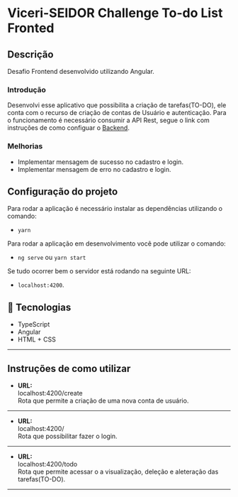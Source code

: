 # Viceri-SEIDOR Challenge To-do List Fronted

## Descrição

Desafio Frontend desenvolvido utilizando Angular.

### Introdução

Desenvolvi esse aplicativo que possibilita a criação de tarefas(TO-DO), ele conta com o recurso de criação de contas de Usuário e autenticação. Para o funcionamento é necessário consumir a API Rest, segue o link com instruções de como configuar o [Backend](https://github.com/RogerVCruz/challenge-viceris).

### Melhorias

- Implementar mensagem de sucesso no cadastro e login.
- Implementar mensagem de erro no cadastro e login.

## Configuração do projeto

Para rodar a aplicação é necessário instalar as dependências utilizando o comando:

- `yarn`

Para rodar a aplicação em desenvolvimento você pode utilizar o comando:

- `ng serve` ou `yarn start`

Se tudo ocorrer bem o servidor está rodando na seguinte URL:

- `localhost:4200`.

## 🚀 Tecnologias

- TypeScript
- Angular
- HTML + CSS

---

## **Instruções de como utilizar**

- **URL:** <br>
  localhost:4200/create <br>
  Rota que permite a criação de uma nova conta de usuário.

---

- **URL:** <br>
  localhost:4200/<br>
  Rota que possibilitar fazer o login.

---

- **URL:** <br>
  localhost:4200/todo <br>
  Rota que permite acessar o a visualização, deleção e aleteração das tarefas(TO-DO).

---
